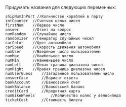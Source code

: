 Придумать названия для следующих переменных:

    shipNumInPort //Количество кораблей в порту
    intCounter  //Счетчик целых чисел
    firstNum    //Первое число
    answer      //Ответ на вопрос
    numRandom   //Случайное число
    randomizer  //Генератор случайных чисел
    carColor    //Цвет автомобиля
    carSpeed    //Скорость движения автомобиля
    numUser     //Введеное число пользователем
    numMax      //Наибольшее число
    numMin      //Наименьшее число
    numLeft     //Левая граница диапазона чисел
    numRight    //Правая граница диапазона чисел
    numUserGuess    //Загаданное пользователем число
    answerCase      //Вариант ответа
    bankAccount     //Банковский счет
    bankBalance     //Банковский баланс
    creditCard      //Кредитная карта
    numBikeWheels       //Количество колес у велосипеда
    ticketCost      //Стоимость билета
